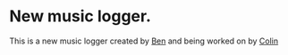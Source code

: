 # New music logger.
This is a new music logger created by [Ben](https://github.com/woolensculpture "Ben's Github") and being worked on by [Colin](https://github.com/colinrlly "Colin's Github")